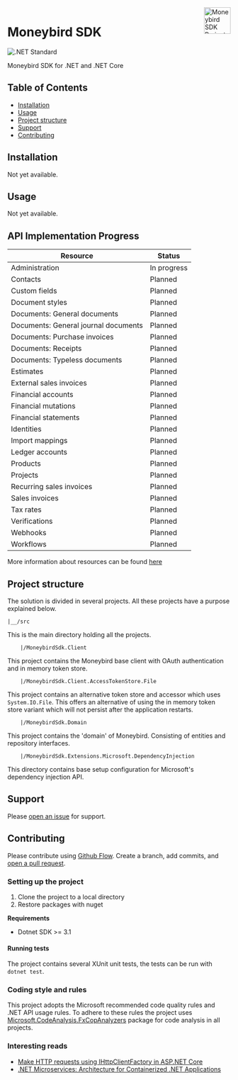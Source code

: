 <img src="https://github.com/dutch-and-bold/moneybird-sdk/raw/master/.github/moneybird-logo.png" alt="Moneybird SDK Project Logo" title="Moneybird" align="right" height="60" srcset="https://github.com/dutch-and-bold/moneybird-sdk/raw/master/.github/moneybird-logo@2x.png 2x"/>
 
 # Moneybird SDK
 
 ![.NET Standard](https://img.shields.io/badge/.NET%20Standard-2.1-purple)

Moneybird SDK for .NET and .NET Core

## Table of Contents

- [Installation](#installation)
- [Usage](#usage)
- [Project structure](#project-structure)
- [Support](#support)
- [Contributing](#contributing)

## Installation

Not yet available.

## Usage

Not yet available.

## API Implementation Progress

| Resource                               | Status      |
| -------------------------------------- | ----------- |
| Administration                         | In progress |
| Contacts                               | Planned     |
| Custom fields                          | Planned     |
| Document styles                        | Planned     |
| Documents: General documents           | Planned     |
| Documents: General journal documents   | Planned     |
| Documents: Purchase invoices           | Planned     |
| Documents: Receipts                    | Planned     |
| Documents: Typeless documents          | Planned     |
| Estimates                              | Planned     |
| External sales invoices                | Planned     |
| Financial accounts                     | Planned     |
| Financial mutations                    | Planned     |
| Financial statements                   | Planned     |
| Identities                             | Planned     |
| Import mappings                        | Planned     |
| Ledger accounts                        | Planned     |
| Products                               | Planned     |
| Projects                               | Planned     |
| Recurring sales invoices               | Planned     |
| Sales invoices                         | Planned     |
| Tax rates                              | Planned     |
| Verifications                          | Planned     |
| Webhooks                               | Planned     |
| Workflows                              | Planned     |

More information about resources can be found [here](https://developer.moneybird.com/api/administration/)

## Project structure

The solution is divided in several projects. All these projects have a purpose explained below.

```
|__/src
```

This is the main directory holding all the projects.

```
    |/MoneybirdSdk.Client
```

This project contains the Moneybird base client with OAuth authentication and in memory token store.

```
    |/MoneybirdSdk.Client.AccessTokenStore.File
```

This project contains an alternative token store and accessor which uses `System.IO.File`.
This offers an alternative of using the in memory token store variant which will not persist after the application restarts.

```
    |/MoneybirdSdk.Domain
```

This project contains the 'domain' of Moneybird. Consisting of entities and repository interfaces.

```
    |/MoneybirdSdk.Extensions.Microsoft.DependencyInjection
```

This directory contains base setup configuration for Microsoft's dependency injection API.

## Support

Please [open an issue](https://github.com/dutch-and-bold/moneybird-sdk/issues/new) for support.

## Contributing

Please contribute using [Github Flow](https://guides.github.com/introduction/flow/). Create a branch, add commits, and [open a pull request](https://github.com/dutch-and-bold/moneybird-sdk/compare/).

### Setting up the project

1. Clone the project to a local directory
2. Restore packages with nuget

**Requirements**
* Dotnet SDK >= 3.1

#### Running tests

The project contains several XUnit unit tests, the tests can be run with `dotnet test`.

### Coding style and rules

This project adopts the Microsoft recommended code quality rules and .NET API usage rules. To adhere to these rules the project uses [Microsoft.CodeAnalysis.FxCopAnalyzers](https://www.nuget.org/packages/Microsoft.CodeAnalysis.FxCopAnalyzers/) package for code analysis in all projects.

### Interesting reads

* [Make HTTP requests using IHttpClientFactory in ASP.NET Core](https://docs.microsoft.com/en-us/aspnet/core/fundamentals/http-requests?view=aspnetcore-3.1)
* [.NET Microservices: Architecture for Containerized .NET Applications](https://docs.microsoft.com/en-us/dotnet/architecture/microservices/)
